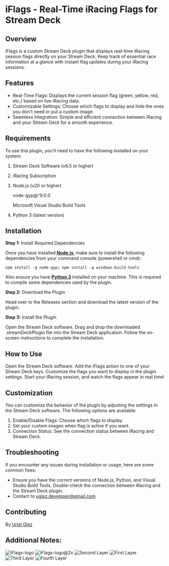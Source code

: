 # iFlags - Real-Time iRacing Flags for Stream Deck

## Overview

iFlags is a custom Stream Deck plugin that displays real-time iRacing session flags directly on your Stream Deck. Keep track of essential race information at a glance with instant flag updates during your iRacing sessions.
## Features

* Real-Time Flags: Displays the current session flag (green, yellow, red, etc.) based on live iRacing data.
* Customizable Settings: Choose which flags to display and hide the ones you don't need or put a custom image.
* Seamless Integration: Simple and efficient connection between iRacing and your Stream Deck for a smooth experience.

## Requirements

To use this plugin, you'll need to have the following installed on your system:

1. Stream Deck Software (v6.5 or higher)
2. iRacing Subscription
3. Node.js (v20 or higher)
    
      node-gyp@^9.0.0
    
      Microsoft Visual Studio Build Tools
4. Python 3 (latest version)

## Installation
**Step 1:** Install Required Dependencies

Once you have installed [**Node.js**](https://nodejs.org/en/download/prebuilt-installer), make sure to install the following dependencies from your command console (powershell or cmd):

    npm install -g node-gyp; npm install -g windows-build-tools

Also ensure you have [**Python 3**](https://www.python.org/downloads/) installed on your machine. This is required to compile some dependencies used by the plugin.

**Step 2:** Download the Plugin

Head over to the Releases section and download the latest version of the plugin.

**Step 3:** Install the Plugin

Open the Stream Deck software.
Drag and drop the downloaded .streamDeckPlugin file into the Stream Deck application.
Follow the on-screen instructions to complete the installation.

## How to Use

Open the Stream Deck software.
Add the iFlags action to one of your Stream Deck keys.
Customize the flags you want to display in the plugin settings.
Start your iRacing session, and watch the flags appear in real time!

## Customization

You can customize the behavior of the plugin by adjusting the settings in the Stream Deck software. The following options are available:

1. Enable/Disable Flags: Choose which flags to display.
2. Set your custom images when flag is active if you want.
3. Connection Status: See the connection status between iRacing and Stream Deck.

## Troubleshooting

If you encounter any issues during installation or usage, here are some common fixes:
- Ensure you have the correct versions of Node.js, Python, and Visual Studio Build Tools. Double-check the connection between iRacing and the Stream Deck plugin.
- Contact to uglez.developer@gmail.com

## Contributing
By [Uriel Glez](https://github.com/UrielGlez)

## Additional Notes:
![iFlags-logo](https://github.com/user-attachments/assets/ef395c25-ac72-4674-b4d2-706259b2280f)
![iFlags-logo@2x](https://github.com/user-attachments/assets/1f7876fe-c317-4e46-9a52-465af9c05e04)
![Second Layer](https://github.com/user-attachments/assets/3fe3f49e-4061-44d5-a15f-447fa054172a)
![First Layer](https://github.com/user-attachments/assets/4eb6ef13-a373-44e8-9fbe-559c959f9014)
![Third Layer](https://github.com/user-attachments/assets/9acc37ac-b4b4-4f84-ad86-541e48fa1f0a)
![Fourth Layer](https://github.com/user-attachments/assets/99eba76d-c08c-4101-8123-7e704b38f84c)
